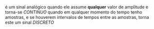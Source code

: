 é um sinal analógico quando ele assume **qualquer** valor de amplitude
e torna-se *CONTINUO* quando em qualquer momento do tempo tenho amostras, e se houverem intervalos de tempos entre as amostras, torna este um sinal *DISCRETO*

